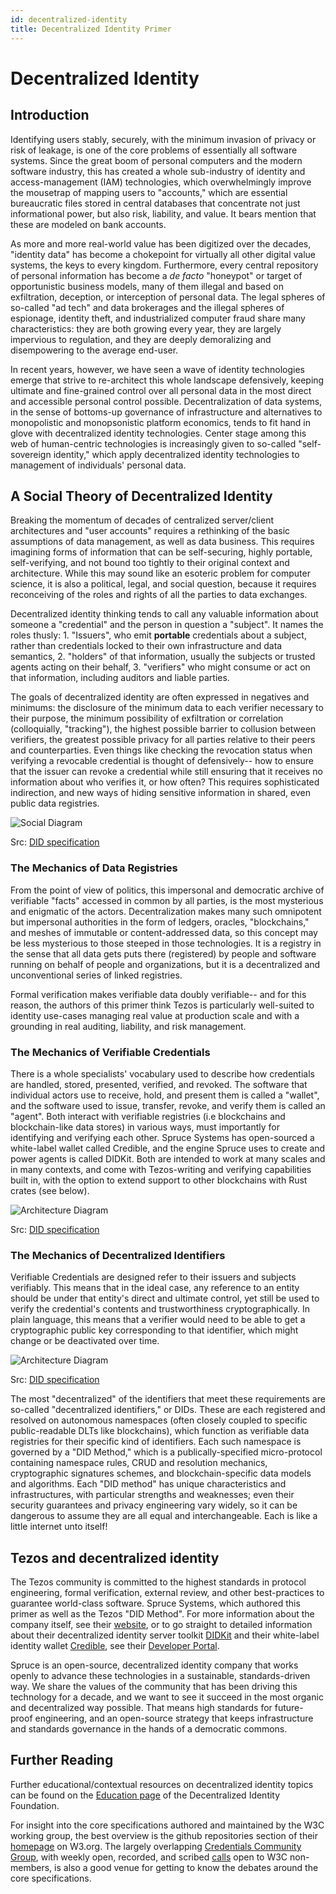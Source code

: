 ```yaml
---
id: decentralized-identity
title: Decentralized Identity Primer
---
```


# Decentralized Identity

## Introduction

Identifying users stably, securely, with the minimum invasion of privacy or risk of leakage, is one of the core problems of essentially all software systems. Since the great boom of personal computers and the modern software industry, this has created a whole sub-industry of identity and access-management \(IAM\) technologies, which overwhelmingly improve the mousetrap of mapping users to "accounts," which are essential bureaucratic files stored in central databases that concentrate not just informational power, but also risk, liability, and value. It bears mention that these are modeled on bank accounts.

As more and more real-world value has been digitized over the decades, "identity data" has become a chokepoint for virtually all other digital value systems, the keys to every kingdom. Furthermore, every central repository of personal information has become a _de facto_ "honeypot" or target of opportunistic business models, many of them illegal and based on exfiltration, deception, or interception of personal data. The legal spheres of so-called "ad tech" and data brokerages and the illegal spheres of espionage, identity theft, and industrialized computer fraud share many characteristics: they are both growing every year, they are largely impervious to regulation, and they are deeply demoralizing and disempowering to the average end-user.

In recent years, however, we have seen a wave of identity technologies emerge that strive to re-architect this whole landscape defensively, keeping ultimate and fine-grained control over all personal data in the most direct and accessible personal control possible. Decentralization of data systems, in the sense of bottoms-up governance of infrastructure and alternatives to monopolistic and monopsonistic platform economics, tends to fit hand in glove with decentralized identity technologies. Center stage among this web of human-centric technologies is increasingly given to so-called "self-sovereign identity," which apply decentralized identity technologies to management of individuals' personal data.

## A Social Theory of Decentralized Identity

Breaking the momentum of decades of centralized server/client architectures and "user accounts" requires a rethinking of the basic assumptions of data management, as well as data business. This requires imagining forms of information that can be self-securing, highly portable, self-verifying, and not bound too tightly to their original context and architecture. While this may sound like an esoteric problem for computer science, it is also a political, legal, and social question, because it requires reconceiving of the roles and rights of all the parties to data exchanges.

Decentralized identity thinking tends to call any valuable information about someone a "credential" and the person in question a "subject". It names the roles thusly: 1. "Issuers", who emit **portable** credentials about a subject, rather than credentials locked to their own infrastructure and data semantics, 2. "holders" of that information, usually the subjects or trusted agents acting on their behalf, 3. "verifiers" who might consume or act on that information, including auditors and liable parties.

The goals of decentralized identity are often expressed in negatives and minimums: the disclosure of the minimum data to each verifier necessary to their purpose, the minimum possibility of exfiltration or correlation \(colloquially, "tracking"\), the highest possible barrier to collusion between verifiers, the greatest possible privacy for all parties relative to their peers and counterparties. Even things like checking the revocation status when verifying a revocable credential is thought of defensively-- how to ensure that the issuer can revoke a credential while still ensuring that it receives no information about who verifies it, or how often? This requires sophisticated indirection, and new ways of hiding sensitive information in shared, even public data registries.

![Social Diagram](https://spruceid.dev/assets/images/did-core_social-roles.png)

Src: [DID specification](https://w3c.github.io/vc-data-model/#ecosystem-overview)

### The Mechanics of Data Registries

From the point of view of politics, this impersonal and democratic archive of verifiable "facts" accessed in common by all parties, is the most mysterious and enigmatic of the actors. Decentralization makes many such omnipotent but impersonal authorities in the form of ledgers, oracles, "blockchains," and meshes of immutable or content-addressed data, so this concept may be less mysterious to those steeped in those technologies. It is a registry in the sense that all data gets puts there \(registered\) by people and software running on behalf of people and organizations, but it is a decentralized and unconventional series of linked registries.

Formal verification makes verifiable data doubly verifiable-- and for this reason, the authors of this primer think Tezos is particularly well-suited to identity use-cases managing real value at production scale and with a grounding in real auditing, liability, and risk management.

### The Mechanics of Verifiable Credentials

There is a whole specialists' vocabulary used to describe how credentials are handled, stored, presented, verified, and revoked. The software that individual actors use to receive, hold, and present them is called a "wallet", and the software used to issue, transfer, revoke, and verify them is called an "agent". Both interact with verifiable registries \(i.e blockchains and blockchain-like data stores\) in various ways, must importantly for identifying and verifying each other. Spruce Systems has open-sourced a white-label wallet called Credible, and the engine Spruce uses to create and power agents is called DIDKit. Both are intended to work at many scales and in many contexts, and come with Tezos-writing and verifying capabilities built in, with the option to extend support to other blockchains with Rust crates \(see below\).

![Architecture Diagram](https://spruceid.dev/assets/images/did-core_vc-lifecycle.png)

Src: [DID specification](https://www.w3.org/TR/vc-data-model/#lifecycle-details)

### The Mechanics of Decentralized Identifiers

Verifiable Credentials are designed refer to their issuers and subjects verifiably. This means that in the ideal case, any reference to an entity should be under that entity's direct and ultimate control, yet still be used to verify the credential's contents and trustworthiness cryptographically. In plain language, this means that a verifier would need to be able to get a cryptographic public key corresponding to that identifier, which might change or be deactivated over time.

![Architecture Diagram](https://spruceid.dev/assets/images/did-core_architecture.png)

Src: [DID specification](https://www.w3.org/TR/did-core/#architecture-overview)

The most "decentralized" of the identifiers that meet these requirements are so-called "decentralized identifiers," or DIDs. These are each registered and resolved on autonomous namespaces \(often closely coupled to specific public-readable DLTs like blockchains\), which function as verifiable data registries for their specific kind of identifiers. Each such namespace is governed by a "DID Method," which is a publically-specified micro-protocol containing namespace rules, CRUD and resolution mechanics, cryptographic signatures schemes, and blockchain-specific data models and algorithms. Each "DID method" has unique characteristics and infrastructures, with particular strengths and weaknesses; even their security guarantees and privacy engineering vary widely, so it can be dangerous to assume they are all equal and interchangeable. Each is like a little internet unto itself!

## Tezos and decentralized identity

The Tezos community is committed to the highest standards in protocol engineering, formal verification, external review, and other best-practices to guarantee world-class software. Spruce Systems, which authored this primer as well as the Tezos "DID Method". For more information about the company itself, see their [website](https://spruceid.com/), or to go straight to detailed information about their decentralized identity server toolkit [DIDKit](https://spruceid.dev/docs/didkit) and their white-label identity wallet [Credible](https://spruceid.dev/docs/credible), see their [Developer Portal](https://spruceid.dev/).

Spruce is an open-source, decentralized identity company that works openly to advance these technologies in a sustainable, standards-driven way. We share the values of the community that has been driving this technology for a decade, and we want to see it succeed in the most organic and decentralized way possible. That means high standards for future-proof engineering, and an open-source strategy that keeps infrastructure and standards governance in the hands of a democratic commons.

## Further Reading

Further educational/contextual resources on decentralized identity topics can be found on the [Education page](https://identity.foundation/education/) of the Decentralized Identity Foundation.

For insight into the core specifications authored and maintained by the W3C working group, the best overview is the github repositories section of their [homepage](https://www.w3.org/2019/did-wg/) on W3.org. The largely overlapping [Credentials Community Group](https://w3c-ccg.github.io/), with weekly open, recorded, and scribed [calls](https://w3c-ccg.github.io/meetings/) open to W3C non-members, is also a good venue for getting to know the debates around the core specifications.

